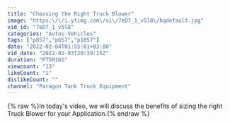 ```yaml
---
title: "Choosing the Right Truck Blower"
image: "https:\/\/i.ytimg.com\/vi\/7eD7_1_v5l8\/hqdefault.jpg"
vid_id: "7eD7_1_v5l8"
categories: "Autos-Vehicles"
tags: ["p857","p657","p1057"]
date: "2022-02-04T01:55:01+03:00"
vid_date: "2022-02-03T20:39:15Z"
duration: "PT5M16S"
viewcount: "13"
likeCount: "1"
dislikeCount: ""
channel: "Paragon Tank Truck Equipment"
---
```

{% raw %}In today's video, we will discuss the benefits of sizing the right Truck Blower for your Application.{% endraw %}
